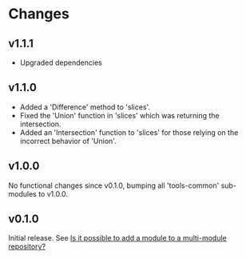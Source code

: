 # Changes

## v1.1.1

- Upgraded dependencies

## v1.1.0

- Added a 'Difference' method to 'slices'.
- Fixed the 'Union' function in 'slices' which was returning the intersection.
- Added an 'Intersection' function to 'slices' for those relying on the
  incorrect behavior of 'Union'.

## v1.0.0

No functional changes since v0.1.0, bumping all 'tools-common' sub-modules to
v1.0.0.

## v0.1.0

Initial release. See [Is it possible to add a module to a multi-module
repository?](https://github.com/golang/go/wiki/Modules#is-it-possible-to-add-a-module-to-a-multi-module-repository.)
